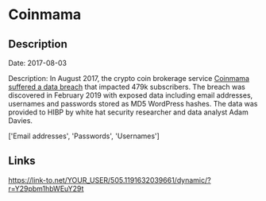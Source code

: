 # Coinmama

## Description

Date: 2017-08-03

Description:
In August 2017, the crypto coin brokerage service <a href="https://cointelegraph.com/news/major-crypto-brokerage-coinmama-reports-450-000-users-affected-by-data-breach" target="_blank" rel="noopener">Coinmama suffered a data breach</a> that impacted 479k subscribers. The breach was discovered in February 2019 with exposed data including email addresses, usernames and passwords stored as MD5 WordPress hashes. The data was provided to HIBP by white hat security researcher and data analyst Adam Davies.


['Email addresses', 'Passwords', 'Usernames']

## Links

https://link-to.net/YOUR_USER/505.1191632039661/dynamic/?r=Y29pbm1hbWEuY29t